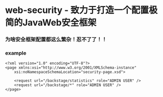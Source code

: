 # web-security - 致力于打造一个配置极简的JavaWeb安全框架

### 为啥安全框架配置都这么繁杂！忍不了了！！
### example
	<?xml version="1.0" encoding="UTF-8"?>
	<page xmlns:xsi="http://www.w3.org/2001/XMLSchema-instance"
		xsi:noNamespaceSchemaLocation="security-page.xsd">
	
		<request url="/backstage/statistics" role="ADMIN USER" />
		<request url="/backstage/*" role="ADMIN USER" />
	</page>
